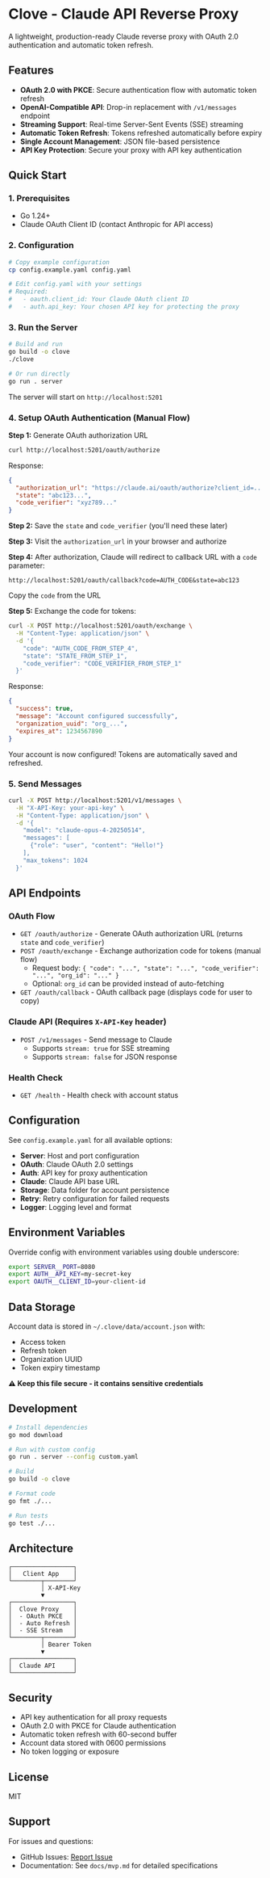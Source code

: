 # Clove - Claude API Reverse Proxy

A lightweight, production-ready Claude reverse proxy with OAuth 2.0 authentication and automatic token refresh.

## Features

- **OAuth 2.0 with PKCE**: Secure authentication flow with automatic token refresh
- **OpenAI-Compatible API**: Drop-in replacement with `/v1/messages` endpoint
- **Streaming Support**: Real-time Server-Sent Events (SSE) streaming
- **Automatic Token Refresh**: Tokens refreshed automatically before expiry
- **Single Account Management**: JSON file-based persistence
- **API Key Protection**: Secure your proxy with API key authentication

## Quick Start

### 1. Prerequisites

- Go 1.24+ 
- Claude OAuth Client ID (contact Anthropic for API access)

### 2. Configuration

```bash
# Copy example configuration
cp config.example.yaml config.yaml

# Edit config.yaml with your settings
# Required:
#   - oauth.client_id: Your Claude OAuth client ID
#   - auth.api_key: Your chosen API key for protecting the proxy
```

### 3. Run the Server

```bash
# Build and run
go build -o clove
./clove

# Or run directly
go run . server
```

The server will start on `http://localhost:5201`

### 4. Setup OAuth Authentication (Manual Flow)

**Step 1:** Generate OAuth authorization URL

```bash
curl http://localhost:5201/oauth/authorize
```

Response:
```json
{
  "authorization_url": "https://claude.ai/oauth/authorize?client_id=...&state=...&code_challenge=...",
  "state": "abc123...",
  "code_verifier": "xyz789..."
}
```

**Step 2:** Save the `state` and `code_verifier` (you'll need these later)

**Step 3:** Visit the `authorization_url` in your browser and authorize

**Step 4:** After authorization, Claude will redirect to callback URL with a `code` parameter:
```
http://localhost:5201/oauth/callback?code=AUTH_CODE&state=abc123
```

Copy the `code` from the URL

**Step 5:** Exchange the code for tokens:

```bash
curl -X POST http://localhost:5201/oauth/exchange \
  -H "Content-Type: application/json" \
  -d '{
    "code": "AUTH_CODE_FROM_STEP_4",
    "state": "STATE_FROM_STEP_1",
    "code_verifier": "CODE_VERIFIER_FROM_STEP_1"
  }'
```

Response:
```json
{
  "success": true,
  "message": "Account configured successfully",
  "organization_uuid": "org_...",
  "expires_at": 1234567890
}
```

Your account is now configured! Tokens are automatically saved and refreshed.

### 5. Send Messages

```bash
curl -X POST http://localhost:5201/v1/messages \
  -H "X-API-Key: your-api-key" \
  -H "Content-Type: application/json" \
  -d '{
    "model": "claude-opus-4-20250514",
    "messages": [
      {"role": "user", "content": "Hello!"}
    ],
    "max_tokens": 1024
  }'
```

## API Endpoints

### OAuth Flow

- `GET /oauth/authorize` - Generate OAuth authorization URL (returns `state` and `code_verifier`)
- `POST /oauth/exchange` - Exchange authorization code for tokens (manual flow)
  - Request body: `{ "code": "...", "state": "...", "code_verifier": "...", "org_id": "..." }`
  - Optional: `org_id` can be provided instead of auto-fetching
- `GET /oauth/callback` - OAuth callback page (displays code for user to copy)

### Claude API (Requires `X-API-Key` header)

- `POST /v1/messages` - Send message to Claude
  - Supports `stream: true` for SSE streaming
  - Supports `stream: false` for JSON response

### Health Check

- `GET /health` - Health check with account status

## Configuration

See `config.example.yaml` for all available options:

- **Server**: Host and port configuration
- **OAuth**: Claude OAuth 2.0 settings
- **Auth**: API key for proxy authentication
- **Claude**: Claude API base URL
- **Storage**: Data folder for account persistence
- **Retry**: Retry configuration for failed requests
- **Logger**: Logging level and format

## Environment Variables

Override config with environment variables using double underscore:

```bash
export SERVER__PORT=8080
export AUTH__API_KEY=my-secret-key
export OAUTH__CLIENT_ID=your-client-id
```

## Data Storage

Account data is stored in `~/.clove/data/account.json` with:
- Access token
- Refresh token
- Organization UUID
- Token expiry timestamp

**⚠️ Keep this file secure - it contains sensitive credentials**

## Development

```bash
# Install dependencies
go mod download

# Run with custom config
go run . server --config custom.yaml

# Build
go build -o clove

# Format code
go fmt ./...

# Run tests
go test ./...
```

## Architecture

```
┌─────────────────┐
│   Client App    │
└────────┬────────┘
         │ X-API-Key
         ▼
┌─────────────────┐
│  Clove Proxy    │
│  - OAuth PKCE   │
│  - Auto Refresh │
│  - SSE Stream   │
└────────┬────────┘
         │ Bearer Token
         ▼
┌─────────────────┐
│  Claude API     │
└─────────────────┘
```

## Security

- API key authentication for all proxy requests
- OAuth 2.0 with PKCE for Claude authentication
- Automatic token refresh with 60-second buffer
- Account data stored with 0600 permissions
- No token logging or exposure

## License

MIT

## Support

For issues and questions:
- GitHub Issues: [Report Issue](https://github.com/yourusername/clove/issues)
- Documentation: See `docs/mvp.md` for detailed specifications

